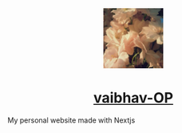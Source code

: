 <div align="center">
  <img src="public/avatar.webp" height="120" width="120" style="object-fit: cover;"/>
  <h1>  
    <a href="https://cv.vaibhav-op.vercel.app">vaibhav-OP</a>
  </h1>
</div>
My personal website made with Nextjs
